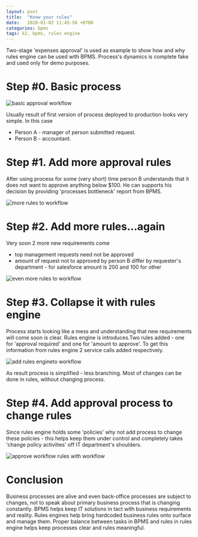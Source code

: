 ```yaml
---
layout: post
title:  "Know your rules"
date:   2020-01-02 11:45:56 +0700
categories: bpms
tags: k2, bpms, rules engine
---
```

Two-stage 'expenses approval' is used as example to show how and why rules engine can be used with BPMS. Process's dynamics is complete fake and used only for demo purposes.

# Step #0. Basic process

![basic approval workflow](\assets\know-your-rules\wf-1.png)

Usually result of first version of process deployed to production looks very simple. In this case
* Person A - manager of person submitted request.
* Person B - accountant.

# Step #1. Add more approval rules
After using process for some (very short) time person B understands that it does not want to approve anything below $100. He can supports his decision by providing 'processes bottleneck' report from BPMS.

![more rules to workflow](\assets\know-your-rules\wf-2.png)

# Step #2. Add more rules...again
Very soon 2 more new requirements come
* top management requests need not be approved
* amount of request not to approved by person B differ by requester's department - for salesforce amount is 200 and 100 for other

![even more rules to workflow](\assets\know-your-rules\wf-3.png)

# Step #3. Collapse it with rules engine
Process starts looking like a mess and understanding that new requirements will come soon is clear. Rules engine is introduces.Two rules added - one for 'approval required' and one for 'amount to approve'. To get this information from rules engine 2 service calls added respectively.

![add rules engineto workflow](\assets\know-your-rules\wf-4.png)

As result process is simplified - less branching. Most of changes can be done in rules, without changing process. 

# Step #4. Add approval process to change rules
Since rules engine holds some 'policies' why not add process to change these policies - this helps keep them under control and completely takes 'change policy activities' off IT department's shoulders.

![approve workflow rules with workflow](\assets\know-your-rules\wf-5.png)

# Conclusion
Business processes are alive and even back-office processes are subject to changes, not to speak about primary business process that is changing constantly. BPMS helps keep IT solutions in tact with business requirements and reality. Rules engines help bring hardcoded business rules onto surface and manage them. Proper balance between tasks in BPMS and rules in rules engine helps keep processes clear and rules meaningful.
